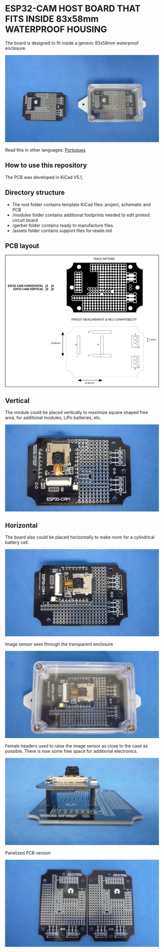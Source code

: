 # ESP32-CAM HOST BOARD THAT FITS INSIDE 83x58mm WATERPROOF HOUSING

The board is designed to fit inside a generic 83x58mm waterproof enclosure. 

![MODULE](assets/img/pcbandenclosure.jpg)

Read this in other languages: [Portugues](/assets/md/README.pt.md)

## How to use this repository

The PCB was developed in KiCad V5.1,

## Directory structure

* The root folder contains template KiCad files: project, schematic and PCB 
* /modules folder contains additional footprints needed to edit printed circuit board
* /gerber folder contains ready to manufacture files.
* /assets folder contains support files for reade.md

## PCB layout

![MODULE](assets/img/pinout.svg)

## Vertical

The module could be placed vertically to maximize square shaped free area, for additional modules, LiPo batteries, etc.

![MODULE](assets/img/vertical.jpg)

## Horizontal

The board also could be placed horizontally to make room for a cylindrical battery cell.

![MODULE](assets/img/horizontal.jpg)

Image sensor sees through the transparent enclosure

![MODULE](assets/img/sensor.jpg)

Female headers used to raise the image sensor as close to the case as possible. There is now some free space for additional electronics.

![MODULE](assets/img/space.jpg)

Panelized PCB version 

![MODULE](assets/img/panel.jpg)



